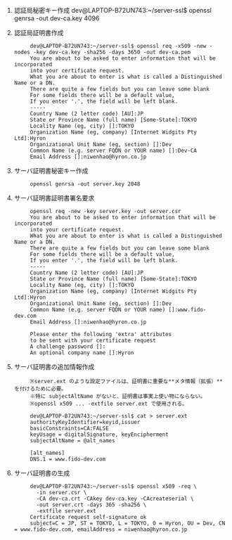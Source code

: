 1. 認証局秘密キー作成
dev@LAPTOP-B72UN743:~/server-ssl$ openssl genrsa -out dev-ca.key 4096

2. 認証局証明書作成

            dev@LAPTOP-B72UN743:~/server-ssl$ openssl req -x509 -new -nodes -key dev-ca.key -sha256 -days 3650 -out dev-ca.pem
            You are about to be asked to enter information that will be incorporated
            into your certificate request.
            What you are about to enter is what is called a Distinguished Name or a DN.
            There are quite a few fields but you can leave some blank
            For some fields there will be a default value,
            If you enter '.', the field will be left blank.
            -----
            Country Name (2 letter code) [AU]:JP
            State or Province Name (full name) [Some-State]:TOKYO
            Locality Name (eg, city) []:TOKYO
            Organization Name (eg, company) [Internet Widgits Pty Ltd]:Hyron
            Organizational Unit Name (eg, section) []:Dev
            Common Name (e.g. server FQDN or YOUR name) []:Dev-CA
            Email Address []:niwenhao@hyron.co.jp
   
4. サーバ証明書秘密キー作成

            openssl genrsa -out server.key 2048

5. サーバ証明書証明書署名要求

            openssl req -new -key server.key -out server.csr
            You are about to be asked to enter information that will be incorporated
            into your certificate request.
            What you are about to enter is what is called a Distinguished Name or a DN.
            There are quite a few fields but you can leave some blank
            For some fields there will be a default value,
            If you enter '.', the field will be left blank.
            -----
            Country Name (2 letter code) [AU]:JP
            State or Province Name (full name) [Some-State]:TOKYO
            Locality Name (eg, city) []:TOKYO
            Organization Name (eg, company) [Internet Widgits Pty Ltd]:Hyron
            Organizational Unit Name (eg, section) []:Dev
            Common Name (e.g. server FQDN or YOUR name) []:www.fido-dev.com
            Email Address []:niwenhao@hyron.co.jp
            
            Please enter the following 'extra' attributes
            to be sent with your certificate request
            A challenge password []:
            An optional company name []:Hyron

5. サーバ証明書の追加情報作成

            ※server.ext のような設定ファイルは、証明書に重要な**メタ情報（拡張）**を付けるために必要。
            ※特に subjectAltName がないと、証明書は事実上使い物にならない。
            ※openssl x509 ... -extfile server.ext で使用される。
            
            dev@LAPTOP-B72UN743:~/server-ssl$ cat > server.ext
            authorityKeyIdentifier=keyid,issuer
            basicConstraints=CA:FALSE
            keyUsage = digitalSignature, keyEncipherment
            subjectAltName = @alt_names
            
            [alt_names]
            DNS.1 = www.fido-dev.com

6. サーバ証明書の生成

            dev@LAPTOP-B72UN743:~/server-ssl$ openssl x509 -req \
              -in server.csr \
              -CA dev-ca.crt -CAkey dev-ca.key -CAcreateserial \
              -out server.crt -days 365 -sha256 \
              -extfile server.ext
            Certificate request self-signature ok
            subject=C = JP, ST = TOKYO, L = TOKYO, O = Hyron, OU = Dev, CN = www.fido-dev.com, emailAddress = niwenhao@hyron.co.jp


